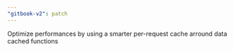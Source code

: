 ```yaml
---
"gitbook-v2": patch
---
```


Optimize performances by using a smarter per-request cache arround data cached functions
